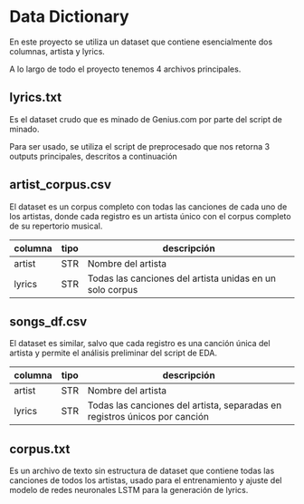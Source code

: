 # Data Dictionary

En este proyecto se utiliza un dataset que contiene esencialmente dos columnas, artista y lyrics. 

A lo largo de todo el proyecto tenemos 4 archivos principales. 

## lyrics.txt

Es el dataset crudo que es minado de Genius.com por parte del script de minado. 

Para ser usado, se utiliza el script de preprocesado que nos retorna 3 outputs principales, descritos a continuación

## artist_corpus.csv

El dataset es un corpus completo con todas las canciones de cada uno de los artistas, donde cada registro es un artista único con el corpus completo de su repertorio musical. 

| columna | tipo | descripción |
| --- | --- | --- |
| artist | STR | Nombre del artista |
| lyrics  | STR | Todas las canciones del artista unidas en un solo corpus |

## songs_df.csv

El dataset es similar, salvo que cada registro es una canción única del artista y permite el análisis preliminar del script de EDA. 

| columna | tipo | descripción |
| --- | --- | --- |
| artist | STR | Nombre del artista |
| lyrics  | STR | Todas las canciones del artista, separadas en registros únicos por canción |

## corpus.txt

Es un archivo de texto sin estructura de dataset que contiene todas las canciones de todos los artistas, usado para el entrenamiento y ajuste del modelo de redes neuronales LSTM para la generación de lyrics.
